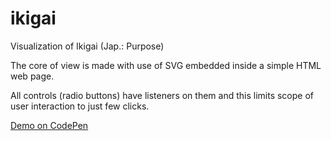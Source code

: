 # ikigai
Visualization of Ikigai (Jap.: Purpose)

The core of view is made with use of SVG embedded inside a simple HTML web page.

All controls (radio buttons) have listeners on them and this limits scope of user interaction to just few clicks.

[Demo on CodePen](https://codepen.io/pawelwojtyna/pen/BgjQPv)
